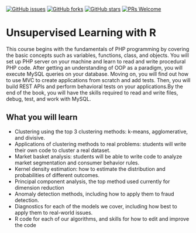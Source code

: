 [![GitHub issues](https://img.shields.io/github/issues/TrainingByPackt/Unsupervised-Learning-with-R.svg)](https://github.com/TrainingByPackt/Unsupervised-Learning-with-R/issues)
[![GitHub forks](https://img.shields.io/github/forks/TrainingByPackt/Unsupervised-Learning-with-R.svg)](https://github.com/TrainingByPackt/Unsupervised-Learning-with-R/network)
[![GitHub stars](https://img.shields.io/github/stars/TrainingByPackt/Unsupervised-Learning-with-R.svg)](https://github.com/TrainingByPackt/Unsupervised-Learning-with-R/stargazers)
[![PRs Welcome](https://img.shields.io/badge/PRs-welcome-brightgreen.svg)](https://github.com/TrainingByPackt/Unsupervised-Learning-with-R/pulls)



# Unsupervised Learning with R
This course begins with the fundamentals of PHP programming by covering the basic concepts such as variables, functions, class, and objects. You will set up PHP server on your machine and learn to read and write procedural PHP code. After getting an understanding of OOP as a paradigm, you will execute MySQL queries on your database. Moving on, you will find out how to use MVC to create applications from scratch and add tests. Then, you will build REST APIs and perform behavioral tests on your applications.By the end of the book, you will have the skills required to read and write files, debug, test, and work with MySQL.


## What you will learn
* Clustering using the top 3 clustering methods: k-means, agglomerative, and divisive.
* Applications of clustering methods to real problems: students will write their own code to cluster a real dataset.
* Market basket analysis: students will be able to write code to analyze market segmentation and consumer behavior rules.
* Kernel density estimation: how to estimate the distribution and probabilities of different outcomes.
* Principal component analysis, the top method used currently for dimension reduction
* Anomaly detection methods, including how to apply them to fraud detection.
* Diagnostics for each of the models we cover, including how best to apply them to real-world issues.
* R code for each of our algorithms, and skills for how to edit and improve the code







